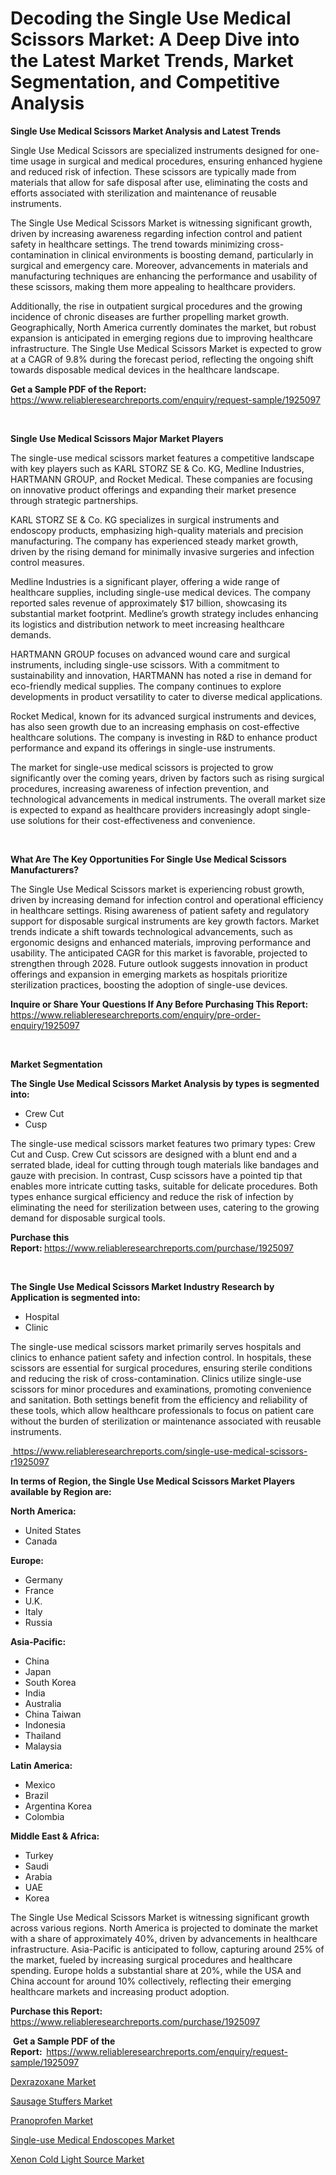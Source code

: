 <p><h1>Decoding the Single Use Medical Scissors Market: A Deep Dive into the Latest Market Trends, Market Segmentation, and Competitive Analysis</h1></p><p><strong>Single Use Medical Scissors Market Analysis and Latest Trends</strong></p>
<p><p>Single Use Medical Scissors are specialized instruments designed for one-time usage in surgical and medical procedures, ensuring enhanced hygiene and reduced risk of infection. These scissors are typically made from materials that allow for safe disposal after use, eliminating the costs and efforts associated with sterilization and maintenance of reusable instruments.</p><p>The Single Use Medical Scissors Market is witnessing significant growth, driven by increasing awareness regarding infection control and patient safety in healthcare settings. The trend towards minimizing cross-contamination in clinical environments is boosting demand, particularly in surgical and emergency care. Moreover, advancements in materials and manufacturing techniques are enhancing the performance and usability of these scissors, making them more appealing to healthcare providers.</p><p>Additionally, the rise in outpatient surgical procedures and the growing incidence of chronic diseases are further propelling market growth. Geographically, North America currently dominates the market, but robust expansion is anticipated in emerging regions due to improving healthcare infrastructure. The Single Use Medical Scissors Market is expected to grow at a CAGR of 9.8% during the forecast period, reflecting the ongoing shift towards disposable medical devices in the healthcare landscape.</p></p>
<p><strong>Get a Sample PDF of the Report:&nbsp;</strong> <a href="https://www.reliableresearchreports.com/enquiry/request-sample/1925097?utm_campaign=28&utm_medium=2&utm_source=Github&utm_content=ia&utm_term=24102024&utm_id=single-use-medical-scissors">https://www.reliableresearchreports.com/enquiry/request-sample/1925097</a></p>
<p>&nbsp;</p>
<p><strong>Single Use Medical Scissors Major Market Players</strong></p>
<p><p>The single-use medical scissors market features a competitive landscape with key players such as KARL STORZ SE & Co. KG, Medline Industries, HARTMANN GROUP, and Rocket Medical. These companies are focusing on innovative product offerings and expanding their market presence through strategic partnerships.</p><p>KARL STORZ SE & Co. KG specializes in surgical instruments and endoscopy products, emphasizing high-quality materials and precision manufacturing. The company has experienced steady market growth, driven by the rising demand for minimally invasive surgeries and infection control measures. </p><p>Medline Industries is a significant player, offering a wide range of healthcare supplies, including single-use medical devices. The company reported sales revenue of approximately $17 billion, showcasing its substantial market footprint. Medline’s growth strategy includes enhancing its logistics and distribution network to meet increasing healthcare demands.</p><p>HARTMANN GROUP focuses on advanced wound care and surgical instruments, including single-use scissors. With a commitment to sustainability and innovation, HARTMANN has noted a rise in demand for eco-friendly medical supplies. The company continues to explore developments in product versatility to cater to diverse medical applications.</p><p>Rocket Medical, known for its advanced surgical instruments and devices, has also seen growth due to an increasing emphasis on cost-effective healthcare solutions. The company is investing in R&D to enhance product performance and expand its offerings in single-use instruments.</p><p>The market for single-use medical scissors is projected to grow significantly over the coming years, driven by factors such as rising surgical procedures, increasing awareness of infection prevention, and technological advancements in medical instruments. The overall market size is expected to expand as healthcare providers increasingly adopt single-use solutions for their cost-effectiveness and convenience.</p></p>
<p>&nbsp;</p>
<p><strong>What Are The Key Opportunities For Single Use Medical Scissors Manufacturers?</strong></p>
<p><p>The Single Use Medical Scissors market is experiencing robust growth, driven by increasing demand for infection control and operational efficiency in healthcare settings. Rising awareness of patient safety and regulatory support for disposable surgical instruments are key growth factors. Market trends indicate a shift towards technological advancements, such as ergonomic designs and enhanced materials, improving performance and usability. The anticipated CAGR for this market is favorable, projected to strengthen through 2028. Future outlook suggests innovation in product offerings and expansion in emerging markets as hospitals prioritize sterilization practices, boosting the adoption of single-use devices.</p></p>
<p><strong>Inquire or Share Your Questions If Any Before Purchasing This Report:</strong> <a href="https://www.reliableresearchreports.com/enquiry/pre-order-enquiry/1925097?utm_campaign=28&utm_medium=2&utm_source=Github&utm_content=ia&utm_term=24102024&utm_id=single-use-medical-scissors">https://www.reliableresearchreports.com/enquiry/pre-order-enquiry/1925097</a></p>
<p>&nbsp;</p>
<p><strong>Market Segmentation</strong></p>
<p><strong>The Single Use Medical Scissors Market Analysis by types is segmented into:</strong></p>
<p><ul><li>Crew Cut</li><li>Cusp</li></ul></p>
<p><p>The single-use medical scissors market features two primary types: Crew Cut and Cusp. Crew Cut scissors are designed with a blunt end and a serrated blade, ideal for cutting through tough materials like bandages and gauze with precision. In contrast, Cusp scissors have a pointed tip that enables more intricate cutting tasks, suitable for delicate procedures. Both types enhance surgical efficiency and reduce the risk of infection by eliminating the need for sterilization between uses, catering to the growing demand for disposable surgical tools.</p></p>
<p><strong>Purchase this Report:&nbsp;</strong><a href="https://www.reliableresearchreports.com/purchase/1925097?utm_campaign=28&utm_medium=2&utm_source=Github&utm_content=ia&utm_term=24102024&utm_id=single-use-medical-scissors">https://www.reliableresearchreports.com/purchase/1925097</a></p>
<p>&nbsp;</p>
<p><strong>The Single Use Medical Scissors Market Industry Research by Application is segmented into:</strong></p>
<p><ul><li>Hospital</li><li>Clinic</li></ul></p>
<p><p>The single-use medical scissors market primarily serves hospitals and clinics to enhance patient safety and infection control. In hospitals, these scissors are essential for surgical procedures, ensuring sterile conditions and reducing the risk of cross-contamination. Clinics utilize single-use scissors for minor procedures and examinations, promoting convenience and sanitation. Both settings benefit from the efficiency and reliability of these tools, which allow healthcare professionals to focus on patient care without the burden of sterilization or maintenance associated with reusable instruments.</p></p>
<p><a href="https://www.reliableresearchreports.com/single-use-medical-scissors-r1925097?utm_campaign=28&utm_medium=2&utm_source=Github&utm_content=ia&utm_term=24102024&utm_id=single-use-medical-scissors">&nbsp;https://www.reliableresearchreports.com/single-use-medical-scissors-r1925097</a></p>
<p><strong>In terms of Region, the Single Use Medical Scissors Market Players available by Region are:</strong></p>
<p>
    <p> <strong> North America: </strong>
        <ul>
            <li>United States</li>
            <li>Canada</li>
        </ul>
        </p> 
    <p> <strong> Europe: </strong>
        <ul>
            <li>Germany</li>
            <li>France</li>
            <li>U.K.</li>
            <li>Italy</li>
            <li>Russia</li>
        </ul>
        </p> 
    <p> <strong> Asia-Pacific: </strong>
        <ul>
            <li>China</li>
            <li>Japan</li>
            <li>South Korea</li>
            <li>India</li>
            <li>Australia</li>
            <li>China Taiwan</li>
            <li>Indonesia</li>
            <li>Thailand</li>
            <li>Malaysia</li>
        </ul>
        </p> 
    <p> <strong> Latin America: </strong>
        <ul>
            <li>Mexico</li>
            <li>Brazil</li>
            <li>Argentina Korea</li>
            <li>Colombia</li>
        </ul>
        </p> 
    <p> <strong> Middle East & Africa: </strong>
        <ul>
            <li>Turkey</li>
            <li>Saudi</li>
            <li>Arabia</li>
            <li>UAE</li>
            <li>Korea</li>
        </ul>
    </p>
    </p>
<p><p>The Single Use Medical Scissors Market is witnessing significant growth across various regions. North America is projected to dominate the market with a share of approximately 40%, driven by advancements in healthcare infrastructure. Asia-Pacific is anticipated to follow, capturing around 25% of the market, fueled by increasing surgical procedures and healthcare spending. Europe holds a substantial share at 20%, while the USA and China account for around 10% collectively, reflecting their emerging healthcare markets and increasing product adoption.</p></p>
<p><strong>Purchase this Report: </strong><a href="https://www.reliableresearchreports.com/purchase/1925097?utm_campaign=28&utm_medium=2&utm_source=Github&utm_content=ia&utm_term=24102024&utm_id=single-use-medical-scissors">https://www.reliableresearchreports.com/purchase/1925097</a></p>
<p>&nbsp;<strong>Get a Sample PDF of the Report:&nbsp;&nbsp;</strong><a href="https://www.reliableresearchreports.com/enquiry/request-sample/1925097?utm_campaign=28&utm_medium=2&utm_source=Github&utm_content=ia&utm_term=24102024&utm_id=single-use-medical-scissors">https://www.reliableresearchreports.com/enquiry/request-sample/1925097</a></p>
<p><strong></strong></p>
<p><p><a href="https://www.linkedin.com/pulse/navigating-global-dexrazoxane-market-landscape-trends-forecasts-11lzc?utm_campaign=28&utm_medium=2&utm_source=Github&utm_content=ia&utm_term=24102024&utm_id=single-use-medical-scissors">Dexrazoxane Market</a></p><p><a href="https://issuu.com/reportprime-2/docs/sausage-stuffers-market-size-2030.p_387a78eac368ad?utm_campaign=28&utm_medium=2&utm_source=Github&utm_content=ia&utm_term=24102024&utm_id=single-use-medical-scissors">Sausage Stuffers Market</a></p><p><a href="https://www.linkedin.com/pulse/emerging-trends-pranoprofen-market-detailed-overview-applications-lb5dc?utm_campaign=28&utm_medium=2&utm_source=Github&utm_content=ia&utm_term=24102024&utm_id=single-use-medical-scissors">Pranoprofen Market</a></p><p><a href="https://github.com/NathanColeman327/Market-Research-Report-List-1/blob/main/single-use-medical-endoscopes-market.md?utm_campaign=28&utm_medium=2&utm_source=Github&utm_content=ia&utm_term=24102024&utm_id=single-use-medical-scissors">Single-use Medical Endoscopes Market</a></p><p><a href="https://github.com/OrlandoHBarks/Market-Research-Report-List-1/blob/main/xenon-cold-light-source-market.md?utm_campaign=28&utm_medium=2&utm_source=Github&utm_content=ia&utm_term=24102024&utm_id=single-use-medical-scissors">Xenon Cold Light Source Market</a></p></p>